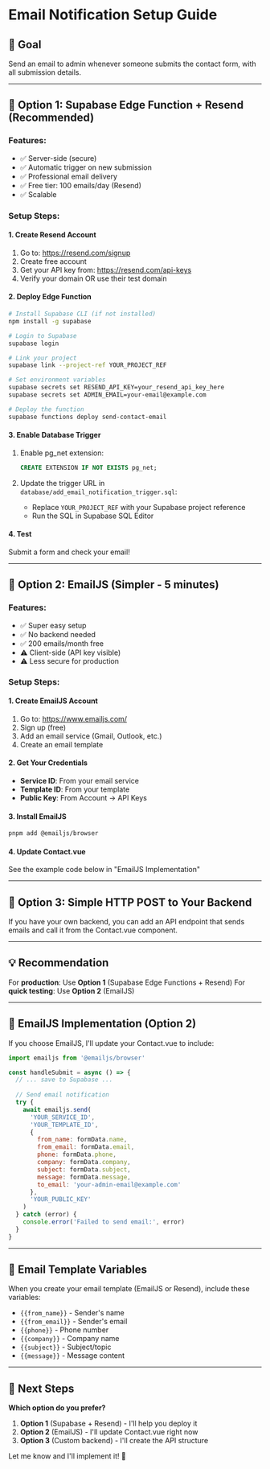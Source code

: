# Email Notification Setup Guide

## 🎯 Goal
Send an email to admin whenever someone submits the contact form, with all submission details.

---

## 📧 Option 1: Supabase Edge Function + Resend (Recommended)

### Features:
- ✅ Server-side (secure)
- ✅ Automatic trigger on new submission
- ✅ Professional email delivery
- ✅ Free tier: 100 emails/day (Resend)
- ✅ Scalable

### Setup Steps:

#### 1. Create Resend Account
1. Go to: https://resend.com/signup
2. Create free account
3. Get your API key from: https://resend.com/api-keys
4. Verify your domain OR use their test domain

#### 2. Deploy Edge Function
```bash
# Install Supabase CLI (if not installed)
npm install -g supabase

# Login to Supabase
supabase login

# Link your project
supabase link --project-ref YOUR_PROJECT_REF

# Set environment variables
supabase secrets set RESEND_API_KEY=your_resend_api_key_here
supabase secrets set ADMIN_EMAIL=your-email@example.com

# Deploy the function
supabase functions deploy send-contact-email
```

#### 3. Enable Database Trigger
1. Enable pg_net extension:
   ```sql
   CREATE EXTENSION IF NOT EXISTS pg_net;
   ```

2. Update the trigger URL in `database/add_email_notification_trigger.sql`:
   - Replace `YOUR_PROJECT_REF` with your Supabase project reference
   - Run the SQL in Supabase SQL Editor

#### 4. Test
Submit a form and check your email!

---

## 📧 Option 2: EmailJS (Simpler - 5 minutes)

### Features:
- ✅ Super easy setup
- ✅ No backend needed
- ✅ 200 emails/month free
- ⚠️ Client-side (API key visible)
- ⚠️ Less secure for production

### Setup Steps:

#### 1. Create EmailJS Account
1. Go to: https://www.emailjs.com/
2. Sign up (free)
3. Add an email service (Gmail, Outlook, etc.)
4. Create an email template

#### 2. Get Your Credentials
- **Service ID**: From your email service
- **Template ID**: From your template
- **Public Key**: From Account → API Keys

#### 3. Install EmailJS
```bash
pnpm add @emailjs/browser
```

#### 4. Update Contact.vue
See the example code below in "EmailJS Implementation"

---

## 📧 Option 3: Simple HTTP POST to Your Backend

If you have your own backend, you can add an API endpoint that sends emails and call it from the Contact.vue component.

---

## 💡 Recommendation

For **production**: Use **Option 1** (Supabase Edge Functions + Resend)
For **quick testing**: Use **Option 2** (EmailJS)

---

## 📝 EmailJS Implementation (Option 2)

If you choose EmailJS, I'll update your Contact.vue to include:

```javascript
import emailjs from '@emailjs/browser'

const handleSubmit = async () => {
  // ... save to Supabase ...
  
  // Send email notification
  try {
    await emailjs.send(
      'YOUR_SERVICE_ID',
      'YOUR_TEMPLATE_ID',
      {
        from_name: formData.name,
        from_email: formData.email,
        phone: formData.phone,
        company: formData.company,
        subject: formData.subject,
        message: formData.message,
        to_email: 'your-admin-email@example.com'
      },
      'YOUR_PUBLIC_KEY'
    )
  } catch (error) {
    console.error('Failed to send email:', error)
  }
}
```

---

## 🎨 Email Template Variables

When you create your email template (EmailJS or Resend), include these variables:

- `{{from_name}}` - Sender's name
- `{{from_email}}` - Sender's email
- `{{phone}}` - Phone number
- `{{company}}` - Company name
- `{{subject}}` - Subject/topic
- `{{message}}` - Message content

---

## 🚀 Next Steps

**Which option do you prefer?**

1. **Option 1** (Supabase + Resend) - I'll help you deploy it
2. **Option 2** (EmailJS) - I'll update Contact.vue right now
3. **Option 3** (Custom backend) - I'll create the API structure

Let me know and I'll implement it! 🎉
